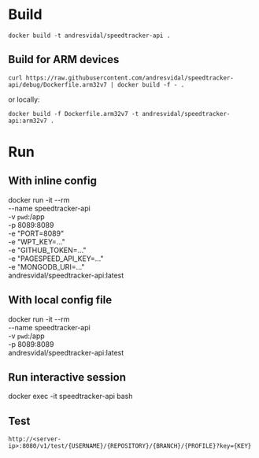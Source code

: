 # Build

    docker build -t andresvidal/speedtracker-api .

## Build for ARM devices

    curl https://raw.githubusercontent.com/andresvidal/speedtracker-api/debug/Dockerfile.arm32v7 | docker build -f - .

or locally:

    docker build -f Dockerfile.arm32v7 -t andresvidal/speedtracker-api:arm32v7 .

# Run

## With inline config

docker run -it --rm \
--name speedtracker-api \
-v `pwd`:/app \
-p 8089:8089 \
-e "PORT=8089" \
-e "WPT_KEY=..." \
-e "GITHUB_TOKEN=..." \
-e "PAGESPEED_API_KEY=..." \
-e "MONGODB_URI=..." \
andresvidal/speedtracker-api:latest

## With local config file

docker run -it --rm \
--name speedtracker-api \
-v `pwd`:/app \
-p 8089:8089 \
andresvidal/speedtracker-api:latest

## Run interactive session

docker exec -it speedtracker-api bash

## Test 

    http://<server-ip>:8080/v1/test/{USERNAME}/{REPOSITORY}/{BRANCH}/{PROFILE}?key={KEY}